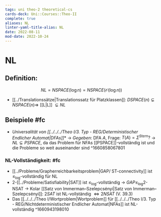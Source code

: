 ```yaml
---
tags: uni theo-2 theoretical-cs
cards-deck: Uni::Courses::Theo-II
complete: true
aliases: NL
linter-yaml-title-alias: NL
date: 2022-08-11
mod-date: 2022-10-24
---
```


# NL

## Definition:
$$NL = NSPACE(\log n)=NSPACE(\mathcal{O}(\log n))$$
- [[../Translationssätze|Translationssatz für Platzklassen]]: $DSPACE(n)\subsetneq NSPACE(n)\Rightarrow$ [[L|L]] $\subsetneq NL$

## Beispiele #fc
- *Universalität von [[../../../Theo I/3. Typ - REG/Deterministischer Endlicher Automat|DFAs]]**
	-> *Gegeben*: DFA $A$, Frage: $T(A)=\Sigma^{Stern}?$
	-> $NL\subsetneq PSPACE$, da das Problem für NFAs [[PSPACE]]-vollständig ist und die Probleme so weit auseinander sind
^1660858067801

### NL-Vollständigkeit: #fc
- [[../Probleme/Grapherreichbarkeitsproblem|GAP/ ST-connectivity]] ist $\leq_{\log}$-vollständig für $\text{NL}$
- 2-[[../Probleme/Satisfiability|SAT]] ist $\leq_{\log}$-vollständig
	-> $GAP\leq_{\log}\text{2-NSAT}$
	-> Kolar [[Satz von Immerman–Szelepcsényi|Satz von Immerman–Szelepcsényi]]: $2SAT$ ist NL-vollständig $\Leftrightarrow 2NSAT$ (V. 39.3)
- Das [[../../../Theo I/Wortproblem|Wortproblem]] für [[../../../Theo I/3. Typ - REG/Nichtdeterministischer Endlicher Automat|NFAs]] ist NL-vollständig
^1660943198010
